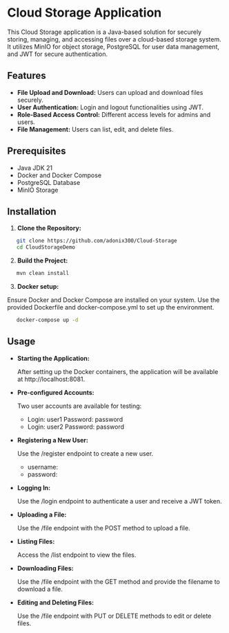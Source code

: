 # Cloud Storage Application
This Cloud Storage application is a Java-based solution for securely storing, managing, and accessing files over a cloud-based storage system. It utilizes MinIO for object storage, PostgreSQL for user data management, and JWT for secure authentication.

## Features
- **File Upload and Download:** Users can upload and download files securely.
- **User Authentication:** Login and logout functionalities using JWT.
- **Role-Based Access Control:** Different access levels for admins and users.
- **File Management:** Users can list, edit, and delete files.
## Prerequisites
- Java JDK 21
- Docker and Docker Compose
- PostgreSQL Database
- MinIO Storage
## Installation
1. **Clone the Repository:**
```bash
   git clone https://github.com/adonix300/Cloud-Storage
   cd CloudStorageDemo
```
2. **Build the Project:**
```bash
   mvn clean install
```
3. **Docker setup:**

Ensure Docker and Docker Compose are installed on your system. Use the provided Dockerfile and docker-compose.yml to set up the environment.
```bash
   docker-compose up -d
```

## Usage
- **Starting the Application:**

    After setting up the Docker containers, the application will be available at http://localhost:8081.


- **Pre-configured Accounts:**

    Two user accounts are available for testing:
    
  - Login: user1 Password: password
  - Login: user2 Password: password


- **Registering a New User:**

    Use the /register endpoint to create a new user.

    - username:
    - password:


- **Logging In:**

    Use the /login endpoint to authenticate a user and receive a JWT token.


- **Uploading a File:**

    Use the /file endpoint with the POST method to upload a file.


- **Listing Files:**

    Access the /list endpoint to view the files.


- **Downloading Files:**

    Use the /file endpoint with the GET method and provide the filename to download a file.


- **Editing and Deleting Files:**

    Use the /file endpoint with PUT or DELETE methods to edit or delete files.
